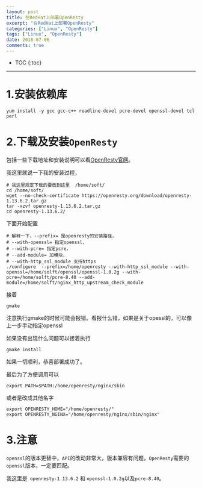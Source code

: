 ```yaml
---
layout: post
title: 在RedHat上部署OpenResty
excerpt: "在RedHat上部署OpenResty"
categories: ["Linux", "OpenResty"]
tags: ["Linux", "OpenResty"]
date: 2018-07-06
comments: true
---
```


* TOC
{:toc}
---

# 1.安装依赖库

```shell
yum install -y gcc gcc-c++ readline-devel pcre-devel openssl-devel tcl perl
```

# 2.下载及安装`OpenResty`

包括一些下载地址和安装说明可以看[OpenResty官网](http://openresty.org/cn/)。

我这里就说一下我的安装过程，

```shell
# 我这里规定下载的要放到这里  /home/soft/
cd /home/soft/
wget --no-check-certificate https://openresty.org/download/openresty-1.13.6.2.tar.gz
tar -xzvf openresty-1.13.6.2.tar.gz
cd openresty-1.13.6.2/
```

下面开始配置

```shell
# 解释一下，--prefix= 是openresty的安装路径，
# --with-openssl= 指定openssl， 
# --with-pcre= 指定pcre，
# --add-module= 加模块， 
# --with-http_ssl_module 支持https
./configure  --prefix=/home/openresty --with-http_ssl_module --with-openssl=/home/solft/openssl/openssl-1.0.2g --with-pcre=/home/solft/pcre-8.40 --add-module=/home/solft/nginx_http_upstream_check_module
```

接着

```shell
gmake
```

注意执行gmake的时候可能会报错。看报什么错，如果是关于opessl的，可以像上一步手动指定openssl

如果没有出现什么问题可以接着执行

```shell
gmake install
```

如果一切顺利，恭喜部署成功了。

最后为了方便调用可以

```shell
export PATH=$PATH:/home/openresty/nginx/sbin
```

或者是改成其他名字

```shell
export OPENRESTY_HOME="/home/openresty/"
export OPENRESTY_NGINX="/home/openresty/nginx/sbin/nginx"
```

# 3.注意

`openssl`的版本更替中，`API`的改动非常大，版本兼容有问题，`OpenResty`需要的`openssl`版本，一定要匹配。

我这里是` openresty-1.13.6.2` 和 `openssl-1.0.2g`以及`pcre-8.40`。